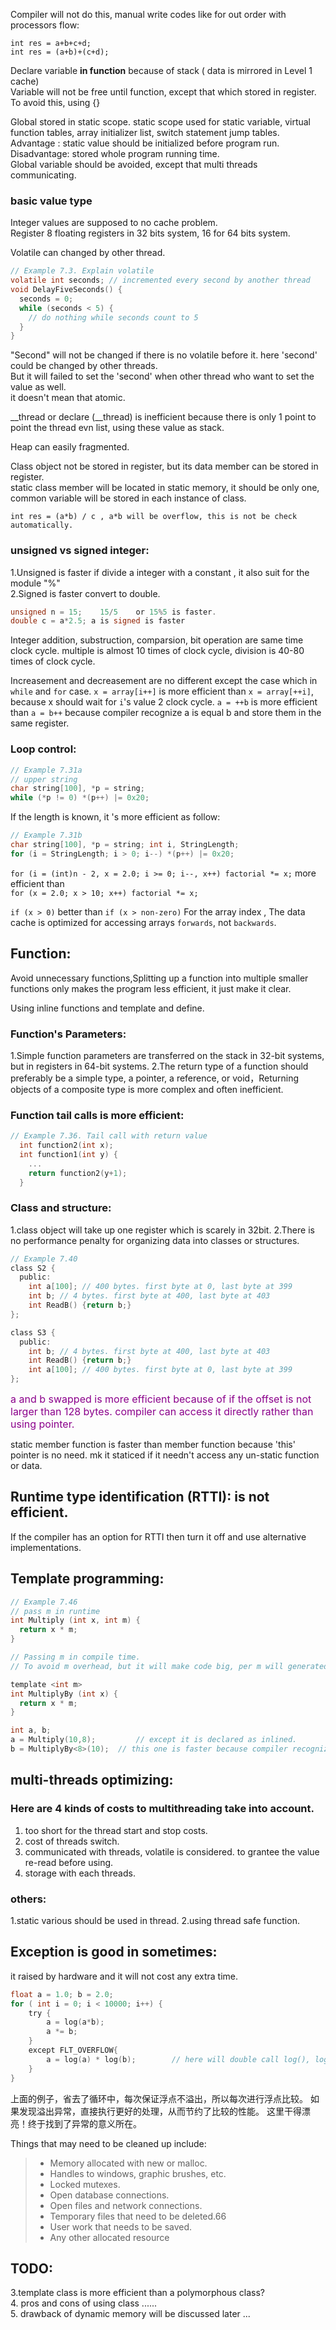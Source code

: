 Compiler will not do this, manual write codes like for out order with processors flow:    
  ```
  int res = a+b+c+d;
  int res = (a+b)+(c+d);
  ```      
Declare variable **in function** because of stack ( data is mirrored in Level 1 cache)    
Variable will not be free until function, except that which stored in register. To avoid this, using {}    

Global stored in static scope. static scope used for static variable, virtual function tables, array initializer list, switch statement jump tables.    
  Advantage : static value should be initialized before program run.  
  Disadvantage: stored whole program running time.  
Global variable should be avoided, except that multi threads communicating.  


### basic value type
Integer values are supposed to no cache problem.  
Register 8 floating registers in 32 bits system, 16 for 64 bits system.  

Volatile can changed by other thread.    
```c
// Example 7.3. Explain volatile  
volatile int seconds; // incremented every second by another thread
void DelayFiveSeconds() {
  seconds = 0;
  while (seconds < 5) {
    // do nothing while seconds count to 5
  }  
}  
```  
"Second" will not be changed if there is no volatile before it. here 'second' could be changed by other threads.  
But it will failed to set the 'second' when other thread who want to set the value as well.  
it doesn't mean that atomic.  

__thread or declare (__thread) is inefficient because there is only 1 point to point the thread evn list, using these value as stack.  

Heap can easily fragmented.  

Class object not be stored in register, but its data member can be stored in register.  
static class member will be located in static memory, it should be only one, common variable will be stored in each instance of class.  

`int res = (a*b) / c , a*b will be overflow, this is not be check automatically.`  

### unsigned vs signed integer:  
1.Unsigned is faster if divide a integer with a constant , it also suit for the module "%"  
2.Signed is faster convert to double.  
```c
unsigned n = 15;	15/5	or 15%5 is faster.
double c = a*2.5; a is signed is faster
```

Integer addition, substruction, comparsion, bit operation are same time clock cycle.
multiple is almost 10 times of clock cycle, division is 40-80 times of clock cycle.

Increasement and decreasement are no different except the case which in `while` and `for` case.
`x = array[i++]` is more efficient than `x = array[++i]`, because x should wait for `i`'s value 2 clock cycle.
`a = ++b` is more efficient than `a = b++` because compiler recognize a is equal b and store them in the same register.

### Loop control:
```c
// Example 7.31a
// upper string
char string[100], *p = string;
while (*p != 0) *(p++) |= 0x20;
```
If the length is known, it 's more efficient as follow:   
```c
// Example 7.31b
char string[100], *p = string; int i, StringLength;
for (i = StringLength; i > 0; i--) *(p++) |= 0x20;
```
`for (i = (int)n - 2, x = 2.0; i >= 0; i--, x++) factorial *= x;`
more efficient than  
`for (x = 2.0; x > 10; x++) factorial *= x;`

`if (x > 0)` better than `if (x > non-zero)`
For the array index , The data cache is optimized for accessing arrays `forwards`, not `backwards`.

## Function:
Avoid unnecessary functions,Splitting up a function into multiple smaller functions only makes the program less efficient, it just make it clear.

Using inline functions and template and define.

### Function's Parameters:
1.Simple function parameters are transferred on the stack in 32-bit systems, but in registers in
64-bit systems.
2.The return type of a function should preferably be a simple type, a pointer, a reference, or
void，Returning objects of a composite type is more complex and often inefficient.

### Function tail calls is more efficient:
```c
// Example 7.36. Tail call with return value
  int function2(int x);
  int function1(int y) {
    ...
    return function2(y+1);
  }
```

### Class and structure:
1.class object will take up one register which is scarely in 32bit.
2.There is no performance penalty for organizing data into classes or structures.
```c
// Example 7.40
class S2 {
  public:
    int a[100]; // 400 bytes. first byte at 0, last byte at 399
    int b; // 4 bytes. first byte at 400, last byte at 403
    int ReadB() {return b;}
};

class S3 {
  public:    
    int b; // 4 bytes. first byte at 400, last byte at 403
    int ReadB() {return b;}
    int a[100]; // 400 bytes. first byte at 0, last byte at 399        
};
```
<font color=#8B008B size=3>a and b swapped is more efficient because of if the offset is not larger than 128 bytes. </font>
<font color=#8B008B size=3>compiler can access it directly rather than using pointer.</font>

static member function is faster than member function because 'this' pointer is no need.
mk it staticed if it needn't access any un-static function or data.

##  Runtime type identification (RTTI): is not efficient. 
If the compiler has an option for RTTI then turn it off and use alternative implementations.

## Template programming:
```c
// Example 7.46
// pass m in runtime
int Multiply (int x, int m) {
  return x * m;
}

// Passing m in compile time.
// To avoid m overhead, but it will make code big, per m will generated one codes of function.

template <int m>
int MultiplyBy (int x) {
  return x * m;
}

int a, b;
a = Multiply(10,8);			// except it is declared as inlined.
b = MultiplyBy<8>(10);	// this one is faster because compiler recognize 10*8 earlier and replaced by (10 <<3)
```

## multi-threads optimizing:
### Here are 4 kinds of costs to multithreading take into account.
1. too short for the thread start and stop costs.
2. cost of threads switch.
3. communicated with threads, volatile is considered. to grantee the value re-read before using.
4. storage with each threads.

### others:
1.static various should be used in thread.
2.using thread safe function.

## Exception is good in sometimes:
it raised by hardware and it will not cost any extra time.
```c
float a = 1.0; b = 2.0;
for ( int i = 0; i < 10000; i++) {	
	try {
		a = log(a*b);
		a *= b;
	}
	except FLT_OVERFLOW{
		a = log(a) * log(b);		// here will double call log(), log() may be the extra consuming function.
	}
}
```

上面的例子，省去了循环中，每次保证浮点不溢出，所以每次进行浮点比较。
如果发现溢出异常，直接执行更好的处理，从而节约了比较的性能。
这里干得漂亮！终于找到了异常的意义所在。

Things that may need to be cleaned up include:
> * Memory allocated with new or malloc.
> * Handles to windows, graphic brushes, etc.
> * Locked mutexes.
> * Open database connections.
> * Open files and network connections.
> * Temporary files that need to be deleted.66
> * User work that needs to be saved.
> * Any other allocated resource


## TODO:  
  3.template class is more efficient than a polymorphous class?    
  4. pros and cons of using class ......      
  5. drawback of dynamic memory will be discussed later ...  
